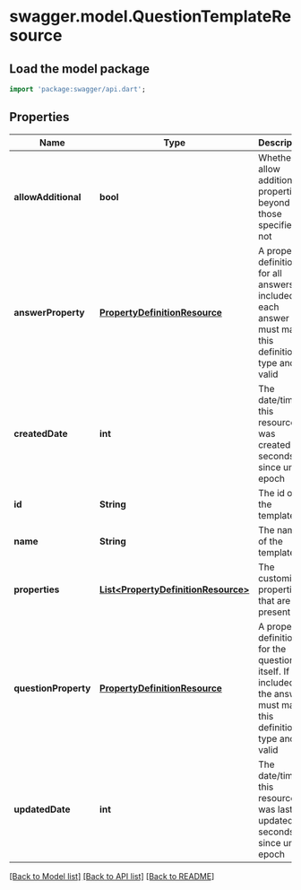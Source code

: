 # swagger.model.QuestionTemplateResource

## Load the model package
```dart
import 'package:swagger/api.dart';
```

## Properties
Name | Type | Description | Notes
------------ | ------------- | ------------- | -------------
**allowAdditional** | **bool** | Whether to allow additional properties beyond those specified or not | [optional] [default to null]
**answerProperty** | [**PropertyDefinitionResource**](PropertyDefinitionResource.md) | A property definition for all answers. If included each answer must match this definition&#39;s type and be valid | [optional] [default to null]
**createdDate** | **int** | The date/time this resource was created in seconds since unix epoch | [optional] [default to null]
**id** | **String** | The id of the template | [optional] [default to null]
**name** | **String** | The name of the template | [default to null]
**properties** | [**List&lt;PropertyDefinitionResource&gt;**](PropertyDefinitionResource.md) | The customized properties that are present | [optional] [default to []]
**questionProperty** | [**PropertyDefinitionResource**](PropertyDefinitionResource.md) | A property definition for the question itself. If included the answer must match this definition&#39;s type and be valid | [optional] [default to null]
**updatedDate** | **int** | The date/time this resource was last updated in seconds since unix epoch | [optional] [default to null]

[[Back to Model list]](../README.md#documentation-for-models) [[Back to API list]](../README.md#documentation-for-api-endpoints) [[Back to README]](../README.md)


